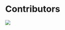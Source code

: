 # Contributors

<a href="https://github.com/shehand/open_PR/graphs/contributors">
  <img src="https://contributors-img.web.app/image?repo=shehand/open_PR" />
</a>
